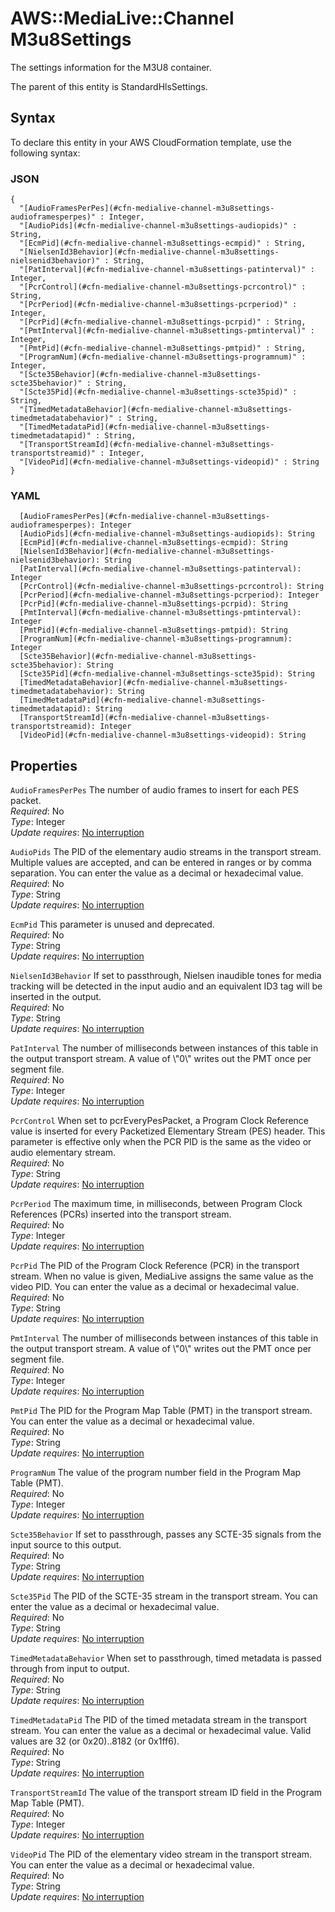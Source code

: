 # AWS::MediaLive::Channel M3u8Settings<a name="aws-properties-medialive-channel-m3u8settings"></a>

The settings information for the M3U8 container\.

The parent of this entity is StandardHlsSettings\.

## Syntax<a name="aws-properties-medialive-channel-m3u8settings-syntax"></a>

To declare this entity in your AWS CloudFormation template, use the following syntax:

### JSON<a name="aws-properties-medialive-channel-m3u8settings-syntax.json"></a>

```
{
  "[AudioFramesPerPes](#cfn-medialive-channel-m3u8settings-audioframesperpes)" : Integer,
  "[AudioPids](#cfn-medialive-channel-m3u8settings-audiopids)" : String,
  "[EcmPid](#cfn-medialive-channel-m3u8settings-ecmpid)" : String,
  "[NielsenId3Behavior](#cfn-medialive-channel-m3u8settings-nielsenid3behavior)" : String,
  "[PatInterval](#cfn-medialive-channel-m3u8settings-patinterval)" : Integer,
  "[PcrControl](#cfn-medialive-channel-m3u8settings-pcrcontrol)" : String,
  "[PcrPeriod](#cfn-medialive-channel-m3u8settings-pcrperiod)" : Integer,
  "[PcrPid](#cfn-medialive-channel-m3u8settings-pcrpid)" : String,
  "[PmtInterval](#cfn-medialive-channel-m3u8settings-pmtinterval)" : Integer,
  "[PmtPid](#cfn-medialive-channel-m3u8settings-pmtpid)" : String,
  "[ProgramNum](#cfn-medialive-channel-m3u8settings-programnum)" : Integer,
  "[Scte35Behavior](#cfn-medialive-channel-m3u8settings-scte35behavior)" : String,
  "[Scte35Pid](#cfn-medialive-channel-m3u8settings-scte35pid)" : String,
  "[TimedMetadataBehavior](#cfn-medialive-channel-m3u8settings-timedmetadatabehavior)" : String,
  "[TimedMetadataPid](#cfn-medialive-channel-m3u8settings-timedmetadatapid)" : String,
  "[TransportStreamId](#cfn-medialive-channel-m3u8settings-transportstreamid)" : Integer,
  "[VideoPid](#cfn-medialive-channel-m3u8settings-videopid)" : String
}
```

### YAML<a name="aws-properties-medialive-channel-m3u8settings-syntax.yaml"></a>

```
  [AudioFramesPerPes](#cfn-medialive-channel-m3u8settings-audioframesperpes): Integer
  [AudioPids](#cfn-medialive-channel-m3u8settings-audiopids): String
  [EcmPid](#cfn-medialive-channel-m3u8settings-ecmpid): String
  [NielsenId3Behavior](#cfn-medialive-channel-m3u8settings-nielsenid3behavior): String
  [PatInterval](#cfn-medialive-channel-m3u8settings-patinterval): Integer
  [PcrControl](#cfn-medialive-channel-m3u8settings-pcrcontrol): String
  [PcrPeriod](#cfn-medialive-channel-m3u8settings-pcrperiod): Integer
  [PcrPid](#cfn-medialive-channel-m3u8settings-pcrpid): String
  [PmtInterval](#cfn-medialive-channel-m3u8settings-pmtinterval): Integer
  [PmtPid](#cfn-medialive-channel-m3u8settings-pmtpid): String
  [ProgramNum](#cfn-medialive-channel-m3u8settings-programnum): Integer
  [Scte35Behavior](#cfn-medialive-channel-m3u8settings-scte35behavior): String
  [Scte35Pid](#cfn-medialive-channel-m3u8settings-scte35pid): String
  [TimedMetadataBehavior](#cfn-medialive-channel-m3u8settings-timedmetadatabehavior): String
  [TimedMetadataPid](#cfn-medialive-channel-m3u8settings-timedmetadatapid): String
  [TransportStreamId](#cfn-medialive-channel-m3u8settings-transportstreamid): Integer
  [VideoPid](#cfn-medialive-channel-m3u8settings-videopid): String
```

## Properties<a name="aws-properties-medialive-channel-m3u8settings-properties"></a>

`AudioFramesPerPes`  <a name="cfn-medialive-channel-m3u8settings-audioframesperpes"></a>
The number of audio frames to insert for each PES packet\.  
*Required*: No  
*Type*: Integer  
*Update requires*: [No interruption](https://docs.aws.amazon.com/AWSCloudFormation/latest/UserGuide/using-cfn-updating-stacks-update-behaviors.html#update-no-interrupt)

`AudioPids`  <a name="cfn-medialive-channel-m3u8settings-audiopids"></a>
The PID of the elementary audio streams in the transport stream\. Multiple values are accepted, and can be entered in ranges or by comma separation\. You can enter the value as a decimal or hexadecimal value\.  
*Required*: No  
*Type*: String  
*Update requires*: [No interruption](https://docs.aws.amazon.com/AWSCloudFormation/latest/UserGuide/using-cfn-updating-stacks-update-behaviors.html#update-no-interrupt)

`EcmPid`  <a name="cfn-medialive-channel-m3u8settings-ecmpid"></a>
This parameter is unused and deprecated\.  
*Required*: No  
*Type*: String  
*Update requires*: [No interruption](https://docs.aws.amazon.com/AWSCloudFormation/latest/UserGuide/using-cfn-updating-stacks-update-behaviors.html#update-no-interrupt)

`NielsenId3Behavior`  <a name="cfn-medialive-channel-m3u8settings-nielsenid3behavior"></a>
If set to passthrough, Nielsen inaudible tones for media tracking will be detected in the input audio and an equivalent ID3 tag will be inserted in the output\.  
*Required*: No  
*Type*: String  
*Update requires*: [No interruption](https://docs.aws.amazon.com/AWSCloudFormation/latest/UserGuide/using-cfn-updating-stacks-update-behaviors.html#update-no-interrupt)

`PatInterval`  <a name="cfn-medialive-channel-m3u8settings-patinterval"></a>
The number of milliseconds between instances of this table in the output transport stream\. A value of \\"0\\" writes out the PMT once per segment file\.  
*Required*: No  
*Type*: Integer  
*Update requires*: [No interruption](https://docs.aws.amazon.com/AWSCloudFormation/latest/UserGuide/using-cfn-updating-stacks-update-behaviors.html#update-no-interrupt)

`PcrControl`  <a name="cfn-medialive-channel-m3u8settings-pcrcontrol"></a>
When set to pcrEveryPesPacket, a Program Clock Reference value is inserted for every Packetized Elementary Stream \(PES\) header\. This parameter is effective only when the PCR PID is the same as the video or audio elementary stream\.  
*Required*: No  
*Type*: String  
*Update requires*: [No interruption](https://docs.aws.amazon.com/AWSCloudFormation/latest/UserGuide/using-cfn-updating-stacks-update-behaviors.html#update-no-interrupt)

`PcrPeriod`  <a name="cfn-medialive-channel-m3u8settings-pcrperiod"></a>
The maximum time, in milliseconds, between Program Clock References \(PCRs\) inserted into the transport stream\.  
*Required*: No  
*Type*: Integer  
*Update requires*: [No interruption](https://docs.aws.amazon.com/AWSCloudFormation/latest/UserGuide/using-cfn-updating-stacks-update-behaviors.html#update-no-interrupt)

`PcrPid`  <a name="cfn-medialive-channel-m3u8settings-pcrpid"></a>
The PID of the Program Clock Reference \(PCR\) in the transport stream\. When no value is given, MediaLive assigns the same value as the video PID\. You can enter the value as a decimal or hexadecimal value\.  
*Required*: No  
*Type*: String  
*Update requires*: [No interruption](https://docs.aws.amazon.com/AWSCloudFormation/latest/UserGuide/using-cfn-updating-stacks-update-behaviors.html#update-no-interrupt)

`PmtInterval`  <a name="cfn-medialive-channel-m3u8settings-pmtinterval"></a>
The number of milliseconds between instances of this table in the output transport stream\. A value of \\"0\\" writes out the PMT once per segment file\.  
*Required*: No  
*Type*: Integer  
*Update requires*: [No interruption](https://docs.aws.amazon.com/AWSCloudFormation/latest/UserGuide/using-cfn-updating-stacks-update-behaviors.html#update-no-interrupt)

`PmtPid`  <a name="cfn-medialive-channel-m3u8settings-pmtpid"></a>
The PID for the Program Map Table \(PMT\) in the transport stream\. You can enter the value as a decimal or hexadecimal value\.  
*Required*: No  
*Type*: String  
*Update requires*: [No interruption](https://docs.aws.amazon.com/AWSCloudFormation/latest/UserGuide/using-cfn-updating-stacks-update-behaviors.html#update-no-interrupt)

`ProgramNum`  <a name="cfn-medialive-channel-m3u8settings-programnum"></a>
The value of the program number field in the Program Map Table \(PMT\)\.  
*Required*: No  
*Type*: Integer  
*Update requires*: [No interruption](https://docs.aws.amazon.com/AWSCloudFormation/latest/UserGuide/using-cfn-updating-stacks-update-behaviors.html#update-no-interrupt)

`Scte35Behavior`  <a name="cfn-medialive-channel-m3u8settings-scte35behavior"></a>
If set to passthrough, passes any SCTE\-35 signals from the input source to this output\.  
*Required*: No  
*Type*: String  
*Update requires*: [No interruption](https://docs.aws.amazon.com/AWSCloudFormation/latest/UserGuide/using-cfn-updating-stacks-update-behaviors.html#update-no-interrupt)

`Scte35Pid`  <a name="cfn-medialive-channel-m3u8settings-scte35pid"></a>
The PID of the SCTE\-35 stream in the transport stream\. You can enter the value as a decimal or hexadecimal value\.  
*Required*: No  
*Type*: String  
*Update requires*: [No interruption](https://docs.aws.amazon.com/AWSCloudFormation/latest/UserGuide/using-cfn-updating-stacks-update-behaviors.html#update-no-interrupt)

`TimedMetadataBehavior`  <a name="cfn-medialive-channel-m3u8settings-timedmetadatabehavior"></a>
When set to passthrough, timed metadata is passed through from input to output\.  
*Required*: No  
*Type*: String  
*Update requires*: [No interruption](https://docs.aws.amazon.com/AWSCloudFormation/latest/UserGuide/using-cfn-updating-stacks-update-behaviors.html#update-no-interrupt)

`TimedMetadataPid`  <a name="cfn-medialive-channel-m3u8settings-timedmetadatapid"></a>
The PID of the timed metadata stream in the transport stream\. You can enter the value as a decimal or hexadecimal value\. Valid values are 32 \(or 0x20\)\.\.8182 \(or 0x1ff6\)\.  
*Required*: No  
*Type*: String  
*Update requires*: [No interruption](https://docs.aws.amazon.com/AWSCloudFormation/latest/UserGuide/using-cfn-updating-stacks-update-behaviors.html#update-no-interrupt)

`TransportStreamId`  <a name="cfn-medialive-channel-m3u8settings-transportstreamid"></a>
The value of the transport stream ID field in the Program Map Table \(PMT\)\.  
*Required*: No  
*Type*: Integer  
*Update requires*: [No interruption](https://docs.aws.amazon.com/AWSCloudFormation/latest/UserGuide/using-cfn-updating-stacks-update-behaviors.html#update-no-interrupt)

`VideoPid`  <a name="cfn-medialive-channel-m3u8settings-videopid"></a>
The PID of the elementary video stream in the transport stream\. You can enter the value as a decimal or hexadecimal value\.  
*Required*: No  
*Type*: String  
*Update requires*: [No interruption](https://docs.aws.amazon.com/AWSCloudFormation/latest/UserGuide/using-cfn-updating-stacks-update-behaviors.html#update-no-interrupt)